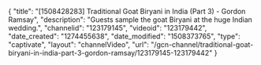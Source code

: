 {
    "title": "[1508428283] Traditional Goat Biryani in India (Part 3) - Gordon Ramsay",
    "description": "Guests sample the goat Biryani at the huge Indian wedding.",
    "channelid": "123179145",
    "videoid": "123179442",
    "date_created": "1274455638",
    "date_modified": "1508373765",
    "type": "captivate",
    "layout": "channelVideo",
    "url": "\/gcn-channel\/traditional-goat-biryani-in-india-part-3-gordon-ramsay\/123179145-123179442"
}